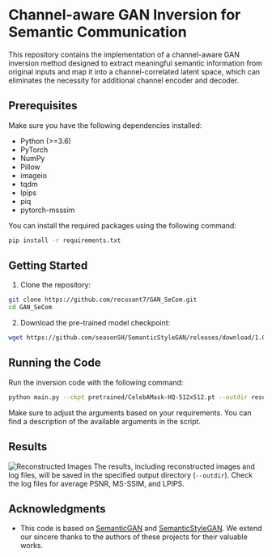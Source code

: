 
# Channel-aware GAN Inversion for Semantic Communication

This repository contains the implementation of a channel-aware GAN inversion method designed to extract meaningful semantic information from original inputs and map it into a channel-correlated latent space, which can eliminates the necessity for additional channel encoder and decoder.

## Prerequisites

Make sure you have the following dependencies installed:

- Python (>=3.6)
- PyTorch
- NumPy
- Pillow
- imageio
- tqdm
- lpips
- piq
- pytorch-msssim

You can install the required packages using the following command:

```bash
pip install -r requirements.txt
```

## Getting Started

1. Clone the repository:

```bash
git clone https://github.com/recusant7/GAN_SeCom.git
cd GAN_SeCom
```

2. Download the pre-trained model checkpoint:

```bash
wget https://github.com/seasonSH/SemanticStyleGAN/releases/download/1.0.0/CelebAMask-HQ-512x512.pt -O pretrained/CelebAMask-HQ-512x512.pt
```

## Running the Code

Run the inversion code with the following command:

```bash
python main.py --ckpt pretrained/CelebAMask-HQ-512x512.pt --outdir results/inversion --dataset ./data/examples --size 512 --batch_size 8 --snr_db 15
```

Make sure to adjust the arguments based on your requirements. You can find a description of the available arguments in the script.

## Results
![Reconstructed Images](results/vis.png)
The results, including reconstructed images and log files, will be saved in the specified output directory (`--outdir`). Check the log files for average PSNR, MS-SSIM, and LPIPS.



## Acknowledgments

- This code is based on [SemanticGAN](https://github.com/nv-tlabs/semanticGAN_code) and [SemanticStyleGAN](https://github.com/seasonSH/SemanticStyleGAN/tree/main). We extend our sincere thanks to the authors of these projects for their valuable works.

